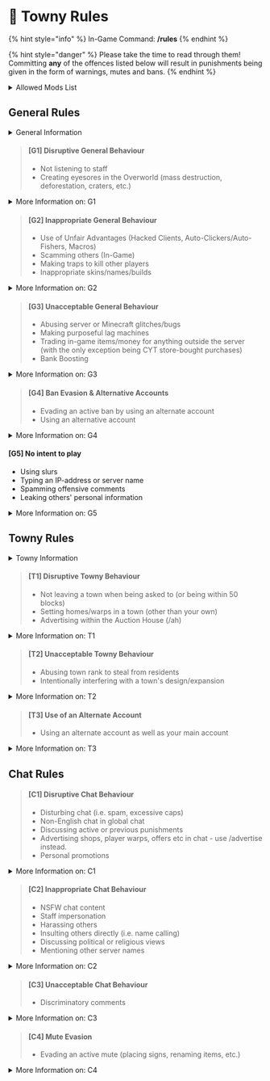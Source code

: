 # 📖 Towny Rules

{% hint style="info" %}
In-Game Command: **/rules**
{% endhint %}

{% hint style="danger" %}
Please take the time to read through them! Committing **any** of the offences listed below will result in punishments being given in the form of warnings, mutes and bans.
{% endhint %}

<details>

<summary>Allowed Mods List</summary>

This list states the **only** allowed mods on CYT:

* **Inventory/Mouse Tweaks Mods**
* **Schematica** _(without Printer)_
* **Mini-maps** _(without Radar/Cave Finder)_
* **All Badlion and Lunar Client Features**
* **Aesthetic Mods** _(Shaders, Texturepacks, Full bright)_
* **Keybind Macros** _(For welcome messages, common help responses, and promotions only)_

</details>

## General Rules

<details>

<summary>General Information</summary>

#### You are responsible for your own account

Regardless of who does the action on your account, you are liable for the damages and consequences

#### If you have an issue with a ruling

Please make an appeal and/or staff report if you feel you were unjustly punished. Manager and above will have the final say in all matters.

#### Player error items will not be refunded

Staff will do their best to return or replace items lost from game glitches, bugs and rollbacks.

</details>

> #### \[G1] Disruptive General Behaviour
>
> * Not listening to staff
> * Creating eyesores in the Overworld (mass destruction, deforestation, craters, etc.)

<details>

<summary>More Information on: G1</summary>

#### Not listening to Staff

Players must, at all times, listen to the directions of Staff and can take it up with Management by opening a ticket, if directions are found unfair.

#### Creating eyesores in the Overworld

This includes

* Lava casts
* Cobble monsters
* Mass fires
* Large craters in the map
* Mass destruction of terrain

This does not apply to resource worlds.

</details>

> #### \[G2] Inappropriate General Behaviour
>
> * Use of Unfair Advantages (Hacked Clients, Auto-Clickers/Auto-Fishers, Macros)
> * Scamming others (In-Game)
> * Making traps to kill other players
> * Inappropriate skins/names/builds

<details>

<summary>More Information on: G2</summary>

#### Unfair Advantages (Hacks)

This includes

* Autoclickers
* Taping down mouse or keyboard
* X-ray
* Baritone
* Fly hacks
* Killaura etc.

Please refer to the [Allowed Mods](towny-rules.md#allowed-mods-list) list for more information, and if your mod isn't included, ask a staff member.

#### Scamming others (In-game)

This includes

* Making false sales
* Not paying for purchases
* Not holding up a part of an agreement

#### Making traps

This includes

* Anything used to capture a player/property
* Making Bedrock players lag out
* Trapping players in builds/redstone contraptions

#### Inappropriate skins/names/builds

This includes

* NSFW skins, skins showing genitals
* Controversial skins, Hitler/Nazi skins
* Skins with blackface/other racist remarks
* Racist or controversial usernames/nicknames
* NSFW/racist/controversial builds

</details>

> #### \[G3] Unacceptable General Behaviour
>
> * Abusing server or Minecraft glitches/bugs
> * Making purposeful lag machines
> * Trading in-game items/money for anything outside the server (with the only exception being CYT store-bought purchases)
> * Bank Boosting

<details>

<summary>More Information on: G3</summary>

#### Abusing server or Minecraft glitches/bugs

This includes

* Finding a bug/glitch and not reporting it to staff for your or others' personal gain
* Bypassing the AFK timer/collection system
* Bypassing /pvp

#### Making purposeful lag machines

This includes

* Building systems/machines with the intention to lag out the server, like flying machines
* Rebuilding laggy systems when previously having been told by staff not to

#### Trading in-game items/money for anything outside the server _(with the only exception being CYT store-bought purchases)_

This includes

* Directly paying others real money for in-game items/money

#### Bank Boosting

This includes

* Paying other player money in order to gain higher interest and be given a cut of said interest

</details>

> #### \[G4] Ban Evasion & Alternative Accounts
>
> * Evading an active ban by using an alternate account
> * Using an alternative account

<details>

<summary>More Information on: G4</summary>

#### Ban Evasion

Despite alt accounts already not being allowed, using an alt specifically to evade an active ban will result in a more severe punishment.

</details>

#### \[G5] No intent to play

* Using slurs
* Typing an IP-address or server name
* Spamming offensive comments
* Leaking others' personal information

<details>

<summary>More Information on: G5</summary>

#### Using slurs

This includes

* Words such as the n-word or any words with similar intent behind it, targeting minorities or discriminated groups

#### Typing an IP-address or server name

This includes

* Posting any IP-address
* Posting a server address that isn't CYT's
* Advertising Discord servers that aren't CYT-related

#### Spamming offensive comments

This includes

* Repeatedly posting offensive comments
* Writing it in other places such as signs, books, with blocks or by renaming items

#### Leaking others' personal information

This includes

* Leaking private/sensitive information of another person, such as their age, real name, IP-address, location, etc.

</details>

## Towny Rules

<details>

<summary>Towny Information</summary>

#### If a town's Mayor has been offline for 30 days

Mayorship will be passed down through the chain:

* Co-Mayor, Senator, Helper, Builder, Unranked player that has been in the town for a minimum of 2 weeks

We do not delete towns for any reason other than all members being permanently banned.

</details>

> #### \[T1] Disruptive Towny Behaviour
>
> * Not leaving a town when being asked to (or being within 50 blocks)
> * Setting homes/warps in a town (other than your own)
> * Advertising within the Auction House (/ah)

<details>

<summary>More Information on: T1</summary>

#### Not leaving a town when being asked to _(or being within 50 blocks)_

This includes

* Staying in a town whilst being asked to leave
* Being banned from a town and staying within 50 blocks of it

#### Setting homes/warps in a town (other than your own)

This includes

* Setting a home/warp in towns without permission
* Not removing the home/warp after the permission has been retracted

#### Advertising within /ah

This includes

* Selling items renamed as the name of a shop/PW
* Selling items renamed to advertise a service/shop

</details>

> #### \[T2] Unacceptable Towny Behaviour
>
> * Abusing town rank to steal from residents
> * Intentionally interfering with a town's design/expansion

<details>

<summary>More Information on: T2</summary>

#### Abusing town rank to steal from residents

This includes

* Draining the town bank
* Purposely making the town fall
* Stealing from town members' plots
* Increasing tax greatly with no prior notice

Depending on the severity of the case, mayorship may be passed to another player in the town.

#### Intentionally interfering with a town's design or expansion (including towns with wrong permission set)

This includes

* Joining a town with the intent to grief
* Getting someone to trust you in a plot with the intent to grief them
* Ring claiming
* Purposefully destroying the outskirts of a town via griefing, building walls around the town, TNT cannons, or lava and water pyramids

</details>

> #### \[T3] Use of an Alternate Account
>
> * Using an alternate account as well as your main account

<details>

<summary>More Information on: T3</summary>

#### Alt accounts are not allowed on CYT

If someone is joining the server on the same IP-address as you, or you cannot access your old account and need to have your items transferred to a new one, make sure to **#create-a-ticket** on our Discord to let Staff know!

</details>

## Chat Rules

> #### \[C1] Disruptive Chat Behaviour
>
> * Disturbing chat (i.e. spam, excessive caps)
> * Non-English chat in global chat
> * Discussing active or previous punishments
> * Advertising shops, player warps, offers etc in chat - use /advertise instead.
> * Personal promotions

<details>

<summary>More Information on: C1</summary>

#### **Disturbing chat **_**(i.e. spam, excessive caps)**_

This includes

* Frequently repeating messages
* Flooding chat
* Countdowns
* Excessive caps
* Excessive swearing
* Constantly begging people for items
* Spacing out letters
* Randomised messages
* Different fonts

#### Non-English chat in global chat

This includes

* Longer phrases
* Multiple messages with different words

#### Discussing active or previous punishments

This includes

* Personal punishments
* Other players' punishments

#### Advertising more than once every 30 minutes

This includes

* One player advertising multiple things
* Multiple players advertising one thing, like a town or PW

#### Personal promotions

This includes

* Promotions of Social Media
* Other platforms that aren't CYT-related

</details>

> #### \[C2] Inappropriate Chat Behaviour
>
> * NSFW chat content
> * Staff impersonation
> * Harassing others
> * Insulting others directly (i.e. name calling)
> * Discussing political or religious views
> * Mentioning other server names

<details>

<summary>More Information on: C2</summary>

#### NSFW chat content

This includes

* Making sexual/erotic jokes or comments
* Drug-related content
* Gore

#### Staff impersonation

This includes

* Claiming to be a specific staff member
* Claiming to be staff in general _(i.e. "I'm a mod")_

#### Harassing others

This includes

* Bullying others
* Continuously messaging others when being asked to stop
* Constantly stalking/following others

#### Insulting others directly (i.e. name calling)

This includes

* Name calling
* Cursing at others
* Making rude remarks at others

#### Discussing political or religious views

This includes

* Discussing who to vote for
* Shaming religions
* Discussing how one religion is better
* Quoting politicians or religious texts

</details>

> #### \[C3] Unacceptable Chat Behaviour
>
> * Discriminatory comments

<details>

<summary>More Information on: C3</summary>

#### Discriminatory comments

This includes

* Showing an unfair or prejudicial distinction between different categories of people or things, especially on the grounds of race, age, or sex
* Making an insinuation or allegation about someone that is likely to insult them or damage their reputation

</details>

> #### \[C4] Mute Evasion
>
> * Evading an active mute (placing signs, renaming items, etc.)

<details>

<summary>More Information on: C4</summary>

#### Mute Evasion

This includes

* Using items to communicate, such as signs, books, blocks and renaming items

</details>

